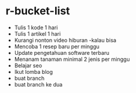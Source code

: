 # r-bucket-list
- Tulis 1 kode 1 hari
- Tulis 1 artikel 1 hari
- Kurangi nonton video hiburan -kalau bisa
- Mencoba 1 resep baru per minggu
- Update pengetahuan software terbaru
- Menanam tanaman minimal 2 jenis per minggu
- Belajar seo
- Ikut lomba blog
- buat branch
- buat branch ke dua

